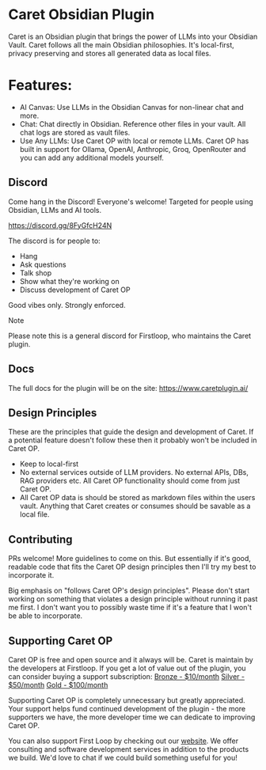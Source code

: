 # Caret Obsidian Plugin
Caret is an Obsidian plugin that brings the power of LLMs into your Obsidian Vault. Caret follows all the main Obsidian philosophies. It's local-first, privacy preserving and stores all generated data as local files.


# Features:
- AI Canvas: Use LLMs in the Obsidian Canvas for non-linear chat and more.
- Chat: Chat directly in Obsidian. Reference other files in your vault. All chat logs are stored as vault files.
- Use Any LLMs: Use Caret OP with local or remote LLMs. Caret OP has built in support for Ollama, OpenAI, Anthropic, Groq, OpenRouter and you can add any additional models yourself.


## Discord
Come hang in the Discord! Everyone's welcome! Targeted for people using Obsidian, LLMs and AI tools.

https://discord.gg/8FyGfcH24N

The discord is for people to:
- Hang
- Ask questions 
- Talk shop
- Show what they're working on
- Discuss development of Caret OP

Good vibes only. Strongly enforced.

> [!note]
> Please note this is a general discord for Firstloop, who maintains the Caret plugin.


## Docs 
The full docs for the plugin will be on the site:
https://www.caretplugin.ai/

## Design Principles
These are the principles that guide the design and development of Caret. If a potential feature doesn't follow these then it probably won't be included in Caret OP.
- Keep to local-first
- No external services outside of LLM providers. No external APIs, DBs, RAG providers etc. All Caret OP functionality should come from just Caret OP.
- All Caret OP data is should be stored as markdown files within the users vault. Anything that Caret creates or consumes should be savable as a local file.
  


## Contributing
PRs welcome! More guidelines to come on this. But essentially if it's good, readable code that fits the Caret OP design principles then I'll try my best to incorporate it.

Big emphasis on "follows Caret OP's design principles". Please don't start working on something that violates a design principle without running it past me first. I don't want you to possibly waste time if it's a feature that I won't be able to incorporate.

## Supporting Caret OP
Caret OP is free and open source and it always will be. Caret is maintain by the developers at Firstloop. If you get a lot of value out of the plugin, you can consider buying a support subscription:
[Bronze - $10/month](https://buy.stripe.com/7sY28s0oba3g8Lo0pk5os07)
[Silver - $50/month](https://buy.stripe.com/00w7sM7QD4IW7Hkc825os06) 
[Gold - $100/month](https://buy.stripe.com/dRm7sM2wj7V88Lo8VQ5os05)

Supporting Caret OP is completely unnecessary but greatly appreciated. Your support helps fund continued development of the plugin - the more supporters we have, the more developer time we can dedicate to improving Caret OP.


You can also support First Loop by checking out our [website](https://firstloop.ai/). We offer consulting and software development services in addition to the products we build. We'd love to chat if we could build something useful for you!
